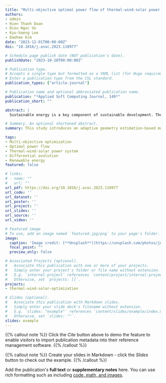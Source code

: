 ```yaml
---
title: "Multi-objective optimal power flow of thermal-wind-solar power system using an adaptive geometry estimation based multi-objective differential evolution"
authors:
- admin
- Hien Thanh Doan
- Dieu Ngoc Vo
- Kyu-haeng Lee
- Daehee Kim
date: "2023-12-01T00:00:00Z"
doi: "10.1016/j.asoc.2023.110977"

# Schedule page publish date (NOT publication's date).
publishDate: "2023-10-28T00:00:00Z"

# Publication type.
# Accepts a single type but formatted as a YAML list (for Hugo requirements).
# Enter a publication type from the CSL standard.
publication_types: ["article-journal"]

# Publication name and optional abbreviated publication name.
publication: "*Applied Soft Computing Journal, 149*"
publication_short: ""

abstract: |
  Sustainable energy is a key component of sustainable development. The current grid can be supplied by fossil fuel generators and renewable energy sources (RESs)-based generators, such as solar photovoltaic (PV) and wind power generators. This study proposes an adaptive geometry estimation-based multi-objective differential evolution (AGE-MODE) method for solving the multi-objective optimal power flow problem in hybrid thermal-wind-solar power systems. The proposed approach is validated on modified IEEE 30-bus and 57-bus systems, showing superior performance compared to other state-of-the-art algorithms.

# Summary. An optional shortened abstract.
summary: This study introduces an adaptive geometry estimation-based multi-objective differential evolution (AGE-MODE) for optimizing power flow in hybrid thermal-wind-solar systems, demonstrating superior results on IEEE 30-bus and 57-bus systems.

tags:
- Multi-objective optimization
- Optimal power flow
- Thermal-wind-solar power system
- Differential evolution
- Renewable energy
featured: false

# links:
# - name: ""
#   url: ""
url_pdf: https://doi.org/10.1016/j.asoc.2023.110977
url_code: ''
url_dataset: ''
url_poster: ''
url_project: ''
url_slides: ''
url_source: ''
url_video: ''

# Featured image
# To use, add an image named `featured.jpg/png` to your page's folder. 
image:
  caption: 'Image credit: [**Unsplash**](https://unsplash.com/photos/jdD8gXaTZsc)'
  focal_point: ""
  preview_only: false

# Associated Projects (optional).
#   Associate this publication with one or more of your projects.
#   Simply enter your project's folder or file name without extension.
#   E.g. `internal-project` references `content/project/internal-project/index.md`.
#   Otherwise, set `projects: []`.
projects:
- thermal-wind-solar-optimization

# Slides (optional).
#   Associate this publication with Markdown slides.
#   Simply enter your slide deck's filename without extension.
#   E.g. `slides: "example"` references `content/slides/example/index.md`.
#   Otherwise, set `slides: ""`.
slides: example
---
```


{{% callout note %}}
Click the *Cite* button above to demo the feature to enable visitors to import publication metadata into their reference management software.
{{% /callout %}}

{{% callout note %}}
Create your slides in Markdown - click the *Slides* button to check out the example.
{{% /callout %}}

Add the publication's **full text** or **supplementary notes** here. You can use rich formatting such as including [code, math, and images](https://docs.hugoblox.com/content/writing-markdown-latex/).